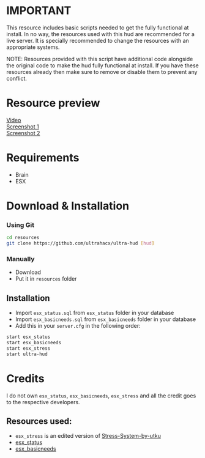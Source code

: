 # IMPORTANT

This resource includes basic scripts needed to get the fully functional at install. In no way, the resources used with this hud are recommended for a live server. It is specially recommended to change the resources with an appropriate
systems.

NOTE: Resources provided with this script have additional code alongside the original code to make the hud fully functional at install. If you have these resources already then make sure to remove or disable them to prevent any conflict.

# Resource preview
[Video](https://drive.google.com/file/d/1Vk-cDY2Q3Sfc_JPDEs8cMaB4kbUakwTh/view)
<br>
[Screenshot 1](https://prnt.sc/wdltvu)
<br>
[Screenshot 2](https://prnt.sc/wdluyw)


# Requirements
- Brain
- ESX

# Download & Installation

### Using Git
```bash 	
cd resources
git clone https://github.com/ultrahacx/ultra-hud [hud]
```

### Manually 
- Download 
- Put it in `resources` folder 

## Installation	

- Import `esx_status.sql` from `esx_status` folder in your database
- Import `esx_basicneeds.sql` from `esx_basicneeds` folder in your database
- Add this in your `server.cfg` in the following order:
```bash
start esx_status
start esx_basicneeds
start esx_stress
start ultra-hud
```


# Credits

I do not own `esx_status`, `esx_basicneeds`, `esx_stress` and all the credit goes to the respective developers.
## Resources used:
- `esx_stress` is an edited version of [Stress-System-by-utku](https://github.com/utkuali/Stress-System-by-utku)
- [esx_status](https://github.com/esx-framework/esx_status)
- [esx_basicneeds](https://github.com/esx-framework/esx_basicneeds) 